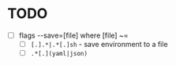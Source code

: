 # TODO

- [ ] flags --save=[file] where [file] ~=
  - [ ] `[.].*|.*[.]sh` - save environment to a file
  - [ ] `.*[.](yaml|json)` 
